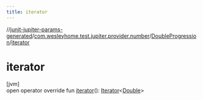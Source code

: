```yaml
---
title: iterator
---
```

//[junit-jupiter-params-generated](../../../index.html)/[com.wesleyhome.test.jupiter.provider.number](../index.html)/[DoubleProgression](index.html)/[iterator](iterator.html)



# iterator



[jvm]\
open operator override fun [iterator](iterator.html)(): [Iterator](https://kotlinlang.org/api/latest/jvm/stdlib/kotlin.collections/-iterator/index.html)&lt;[Double](https://kotlinlang.org/api/latest/jvm/stdlib/kotlin/-double/index.html)&gt;




